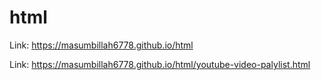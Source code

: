 # html

Link: https://masumbillah6778.github.io/html

Link: https://masumbillah6778.github.io/html/youtube-video-palylist.html
